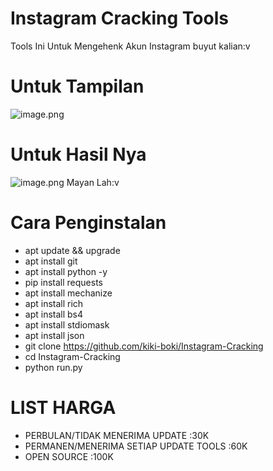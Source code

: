 # Instagram Cracking Tools
Tools Ini Untuk Mengehenk Akun Instagram buyut kalian:v
# Untuk Tampilan
![image.png](https://i.postimg.cc/qBLNL14n/2022-10-22-7.png)
# Untuk Hasil Nya
![image.png](https://i.postimg.cc/nrV6pFsH/2022-10-22-6.png)
Mayan Lah:v
# Cara Penginstalan
* apt update && upgrade
* apt install git
* apt install python -y
* pip install requests
* apt install mechanize
* apt install rich
* apt install bs4
* apt install stdiomask
* apt install json
* git clone https://github.com/kiki-boki/Instagram-Cracking
* cd Instagram-Cracking
* python run.py
# LIST HARGA
* PERBULAN/TIDAK MENERIMA UPDATE         :30K
* PERMANEN/MENERIMA SETIAP UPDATE TOOLS  :60K
* OPEN SOURCE                            :100K
